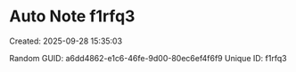 ﻿# Auto Note f1rfq3
Created: 2025-09-28 15:35:03

Random GUID: a6dd4862-e1c6-46fe-9d00-80ec6ef4f6f9
Unique ID: f1rfq3
